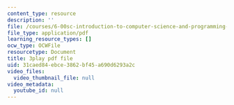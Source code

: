 ```yaml
---
content_type: resource
description: ''
file: /courses/6-00sc-introduction-to-computer-science-and-programming-spring-2011/31caed84ebce3862bf45a690d6293a2c_VqZBqoZgL7k.pdf
file_type: application/pdf
learning_resource_types: []
ocw_type: OCWFile
resourcetype: Document
title: 3play pdf file
uid: 31caed84-ebce-3862-bf45-a690d6293a2c
video_files:
  video_thumbnail_file: null
video_metadata:
  youtube_id: null
---
```


